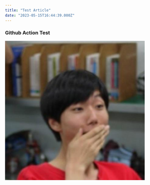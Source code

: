 ```yaml
---
title: "Test Article"
date: "2023-05-15T16:44:39.000Z"
---
```


### Github Action Test
![20660276](./d3a867ad-09d4-49e1-89ca-184266aed502)
